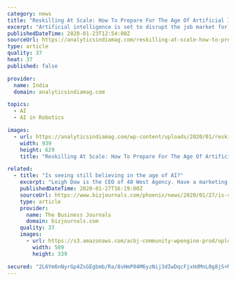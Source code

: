 ```yaml
---
category: news
title: "Reskilling At Scale: How To Prepare For The Age Of Artificial Intelligence?"
excerpt: "Artificial intelligence is set to disrupt the job market for all types of industries, changing the way we run our operations, businesses, and dealing with existing or new customers. New kinds of workers will be fundamental, working along with robots and increasing automation to drive company-wide AI strategies. However, it is also true that ..."
publishedDateTime: 2020-01-23T12:54:00Z
sourceUrl: https://analyticsindiamag.com/reskilling-at-scale-how-to-prepare-for-the-age-of-artificial-intelligence/
type: article
quality: 37
heat: 37
published: false

provider:
  name: India
  domain: analyticsindiamag.com

topics:
  - AI
  - AI in Robotics

images:
  - url: https://analyticsindiamag.com/wp-content/uploads/2020/01/reskilling.png
    width: 939
    height: 629
    title: "Reskilling At Scale: How To Prepare For The Age Of Artificial Intelligence?"

related:
  - title: "Is seeing still believing in the age of AI?"
    excerpt: "Leigh Dow is the CEO of 48 West Agency. Have a marketing challenge you need to solve? Contact her at leigh@48westagency.com. Digital reputation management means staying up to date even as things are constantly changing,"
    publishedDateTime: 2020-01-27T16:19:00Z
    sourceUrl: https://www.bizjournals.com/phoenix/news/2020/01/27/is-seeing-still-believing-in-the-age-of-ai.html
    type: article
    provider:
      name: The Business Journals
      domain: bizjournals.com
    quality: 37
    images:
      - url: https://s3.amazonaws.com/acbj-community-wpengine-prod/uploads/2020/01/GettyImages-691048293.jpg
        width: 509
        height: 339

secured: "2L6Ym6nNyrGp4ZsGEgbmb/Ra/8vHmP04M6yzNij3dIwDqcFjxHdMnL0g8jS+MCkVZgBr6mhjdyub4KBzlM/HSmDkTjsYAAoacE+oJ8O+z9jHuO1NmGBKaNtnPFR2hsoAfQItf+4cgXXJzI6Jj1ku9+jtLfMajeRddzH0pG9LKRe3rR/G4k5/hEXrPsfgnWhhwcamCnWC/VUltEKx/1swc94JBhboX0Rax05x5LdAOrw+BvpZ/p8V7v1SgF6+twOu4JNZZmPPstKa8DI5/mUn++tpyw34B5O7wLjk7HOVI1PiS+NWGX9uWmQBtqvm55iXc6ZeqY8jE7ms6IOhuqtlQOEVHkCKyrVWq9Hv/9p5MazQE7OM4xLCrt7kBT2uyXJJkAR3Lm2nMTpOK2QR9dQAOlk3RIChjIu1CclEgSZ/7VXJsCnz10QV/laRNiMcMjDKJ85j6c8tPU+5FS4BZdQorq6bjf/FxegAKiVMikAOB0Q=;4uTURZVtrNlT1f+SXnXJkw=="
---
```


